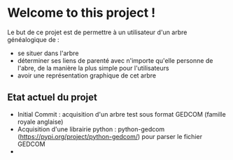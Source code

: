# Welcome to this project !
Le but de ce projet est de permettre 
à un utilisateur d'un arbre généalogique de :
- se situer dans l'arbre
- déterminer ses liens de parenté avec n'importe qu'elle personne de l'abre, de la manière la plus simple pour l'utilisateurs
- avoir une représentation graphique de cet arbre

## Etat actuel du projet

- Initial Commit : acquisition d'un arbre test sous format GEDCOM (famille royale anglaise)
- Acquisition d'une librairie python : python-gedcom (https://pypi.org/project/python-gedcom/) pour parser le fichier GEDCOM
- 